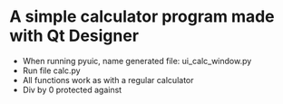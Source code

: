 # A simple calculator program made with Qt Designer
* When running pyuic, name generated file:
    ui_calc_window.py
* Run file calc.py
* All functions work as with a regular calculator
* Div by 0 protected against